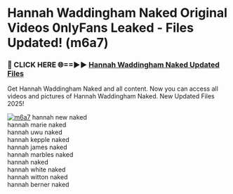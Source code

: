 # Hannah Waddingham Naked Original Videos 0nlyFans Leaked - Files Updated! (m6a7)

<h3>🔴 CLICK HERE 🌐==►► <a href="https://tinyurl.com/yckcrads" rel="nofollow">Hannah Waddingham Naked Updated Files</a></h3>

Get Hannah Waddingham Naked and all content. Now you can access all videos and pictures of Hannah Waddingham Naked. New Updated Files 2025!

[![m6a7](https://i.imgur.com/hpKpOFt.gif)](https://tinyurl.com/yckcrads)
hannah new naked<br>
hannah marie naked<br>
hannah uwu naked<br>
hannah kepple naked<br>
hannah james naked<br>
hannah marbles naked<br>
hannah naked<br>
hannah white naked<br>
hannah witton naked<br>
hannah berner naked